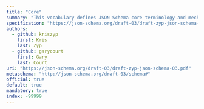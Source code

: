 ```yaml
---
title: "Core"
summary: "This vocabulary defines JSON Schema core terminology and mechanisms; related specifications build upon this specification and define different applications of JSON Schema."
specification: "https://json-schema.org/draft-03/draft-zyp-json-schema-03.pdf"
authors:
  - github: kriszyp
    first: Kris
    last: Zyp
  - github: garycourt
    first: Gary
    last: Court
uri: "https://json-schema.org/draft-03/draft-zyp-json-schema-03.pdf"
metaschema: "http://json-schema.org/draft-03/schema#"
official: true
default: true
mandatory: true
index: -99999
---
```

